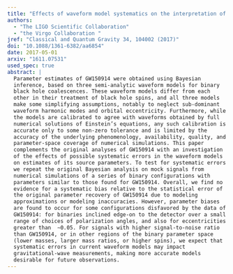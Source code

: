 ```yaml
---
title: "Effects of waveform model systematics on the interpretation of GW150914"
authors:
  - "The LIGO Scientific Collaboration"
  - "the Virgo Collaboration "
jref: "Classical and Quantum Gravity 34, 104002 (2017)"
doi: "10.1088/1361-6382/aa6854"
date: 2017-05-01
arxiv: "1611.07531"
used_spec: true
abstract: |
  Parameter estimates of GW150914 were obtained using Bayesian
  inference, based on three semi-analytic waveform models for binary
  black hole coalescences. These waveform models differ from each
  other in their treatment of black hole spins, and all three models
  make some simplifying assumptions, notably to neglect sub-dominant
  waveform harmonic modes and orbital eccentricity. Furthermore, while
  the models are calibrated to agree with waveforms obtained by full
  numerical solutions of Einstein’s equations, any such calibration is
  accurate only to some non-zero tolerance and is limited by the
  accuracy of the underlying phenomenology, availability, quality, and
  parameter-space coverage of numerical simulations. This paper
  complements the original analyses of GW150914 with an investigation
  of the effects of possible systematic errors in the waveform models
  on estimates of its source parameters. To test for systematic errors
  we repeat the original Bayesian analysis on mock signals from
  numerical simulations of a series of binary configurations with
  parameters similar to those found for GW150914. Overall, we find no
  evidence for a systematic bias relative to the statistical error of
  the original parameter recovery of GW150914 due to modeling
  approximations or modeling inaccuracies. However, parameter biases
  are found to occur for some configurations disfavored by the data of
  GW150914: for binaries inclined edge-on to the detector over a small
  range of choices of polarization angles, and also for eccentricities
  greater than  ∼0.05. For signals with higher signal-to-noise ratio
  than GW150914, or in other regions of the binary parameter space
  (lower masses, larger mass ratios, or higher spins), we expect that
  systematic errors in current waveform models may impact
  gravitational-wave measurements, making more accurate models
  desirable for future observations.
---
```

